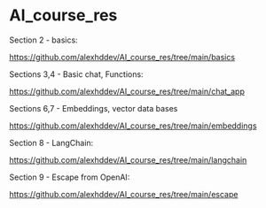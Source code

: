# AI_course_res

Section 2 - basics:

https://github.com/alexhddev/AI_course_res/tree/main/basics

Sections 3,4 - Basic chat, Functions:

https://github.com/alexhddev/AI_course_res/tree/main/chat_app

Sections 6,7 - Embeddings, vector data bases

https://github.com/alexhddev/AI_course_res/tree/main/embeddings

Section 8 - LangChain:

https://github.com/alexhddev/AI_course_res/tree/main/langchain

Section 9 - Escape from OpenAI:

https://github.com/alexhddev/AI_course_res/tree/main/escape